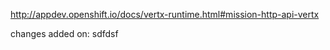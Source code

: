 http://appdev.openshift.io/docs/vertx-runtime.html#mission-http-api-vertx

 
 changes added on: sdfdsf